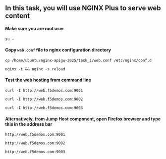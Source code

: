 ## In this task, you will use NGINX Plus to serve web content

#### Make sure you are root user
`su -`

#### Copy `web.conf` file to nginx configuration directory
`cp /home/ubuntu/nginx-apigw-2025/task_1/web.conf /etc/nginx/conf.d`

`nginx -t && nginx -s reload`

#### Test the web hosting from command line
`curl -I http://web.f5demos.com:9001`

`curl -I http://web.f5demos.com:9002`

`curl -I http://web.f5demos.com:9003`

#### Alternatively, from Jump Host component, open Firefox browser and type this in the address bar
`http://web.f5demos.com:9001`

`http://web.f5demos.com:9002`

`http://web.f5demos.com:9003`
